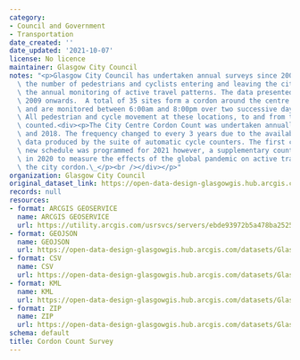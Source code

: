 ```yaml
---
category:
- Council and Government
- Transportation
date_created: ''
date_updated: '2021-10-07'
license: No licence
maintainer: Glasgow City Council
notes: "<p>Glasgow City Council has undertaken annual surveys since 2007 to evaluate\
  \ the number of pedestrians and cyclists entering and leaving the city as part of\
  \ the annual monitoring of active travel patterns. The data presented here are from\
  \ 2009 onwards.  A total of 35 sites form a cordon around the centre of the city\
  \ and are monitored between 6:00am and 8:00pm over two successive days each September.\
  \ All pedestrian and cycle movement at these locations, to and from the city, are\
  \ counted.<div><p>The City Centre Cordon Count was undertaken annually between 2009\
  \ and 2018. The frequency changed to every 3 years due to the availability of the\
  \ data produced by the suite of automatic cycle counters. The first count in the\
  \ new schedule was programmed for 2021 however, a supplementary count was undertaken\
  \ in 2020 to measure the effects of the global pandemic on active travel within\
  \ the city cordon.\_</p><br /></div></p>"
organization: Glasgow City Council
original_dataset_link: https://open-data-design-glasgowgis.hub.arcgis.com/maps/GlasgowGIS::cordon-count-survey
records: null
resources:
- format: ARCGIS GEOSERVICE
  name: ARCGIS GEOSERVICE
  url: https://utility.arcgis.com/usrsvcs/servers/ebde93972b5a478ba252551c574c1a8c/rest/services/OPEN_DATA/Cordon_Count_Survey/MapServer/0
- format: GEOJSON
  name: GEOJSON
  url: https://open-data-design-glasgowgis.hub.arcgis.com/datasets/GlasgowGIS::cordon-count-survey.geojson?outSR=%7B%22latestWkid%22%3A27700%2C%22wkid%22%3A27700%7D
- format: CSV
  name: CSV
  url: https://open-data-design-glasgowgis.hub.arcgis.com/datasets/GlasgowGIS::cordon-count-survey.csv?outSR=%7B%22latestWkid%22%3A27700%2C%22wkid%22%3A27700%7D
- format: KML
  name: KML
  url: https://open-data-design-glasgowgis.hub.arcgis.com/datasets/GlasgowGIS::cordon-count-survey.kml?outSR=%7B%22latestWkid%22%3A27700%2C%22wkid%22%3A27700%7D
- format: ZIP
  name: ZIP
  url: https://open-data-design-glasgowgis.hub.arcgis.com/datasets/GlasgowGIS::cordon-count-survey.zip?outSR=%7B%22latestWkid%22%3A27700%2C%22wkid%22%3A27700%7D
schema: default
title: Cordon Count Survey
---
```

